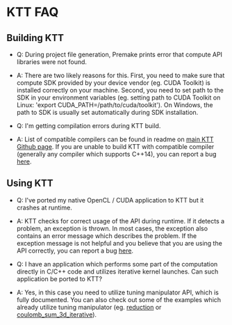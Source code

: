 KTT FAQ
=======

Building KTT
------------

* Q: During project file generation, Premake prints error that compute API libraries were not found.
* A: There are two likely reasons for this. First, you need to make sure that compute SDK provided by
your device vendor (eg. CUDA Toolkit) is installed correctly on your machine. Second, you need to set
path to the SDK in your environment variables (eg. setting path to CUDA Toolkit on Linux:
'export CUDA_PATH=/path/to/cuda/toolkit'). On Windows, the path to SDK is usually set automatically
during SDK installation.

* Q: I'm getting compilation errors during KTT build.
* A: List of compatible compilers can be found in readme on [main KTT Github page](https://github.com/Fillo7/KTT).
If you are unable to build KTT with compatible compiler (generally any compiler which supports C++14),
you can report a bug [here](https://github.com/Fillo7/KTT/issues).

Using KTT
---------

* Q: I've ported my native OpenCL / CUDA application to KTT but it crashes at runtime.
* A: KTT checks for correct usage of the API during runtime. If it detects a problem, an exception
is thrown. In most cases, the exception also contains an error message which describes the problem.
If the exception message is not helpful and you believe that you are using the API correctly, you
can report a bug [here](https://github.com/Fillo7/KTT/issues).

* Q: I have an application which performs some part of the computation directly in C/C++ code and
utilizes iterative kernel launches. Can such application be ported to KTT?
* A: Yes, in this case you need to utilize tuning manipulator API, which is fully documented. You can
also check out some of the examples which already utilize tuning manipulator (eg.
[reduction](https://github.com/Fillo7/KTT/tree/master/examples/reduction) or
[coulomb_sum_3d_iterative](https://github.com/Fillo7/KTT/tree/master/examples/coulomb_sum_3d_iterative)).
